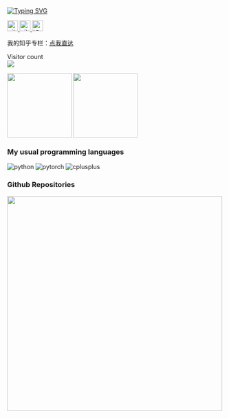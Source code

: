 <a href="https://git.io/typing-svg">
  <img src="https://readme-typing-svg.demolab.com?font=Fira+Code&duration=2000&pause=100&multiline=true&width=500&height=100&lines=AI+Engineer;Major+in+Computer+Vision" alt="Typing SVG" />
</a>
  
<p>
<a href="https://github.com/zgcr"> 
    <img src="https://komarev.com/ghpvc/?username=zgcr&color=blue" height="25px" alt="github follow" /> 
</a>
<a href="https://github.com/zgcr?tab=followers"> 
    <img src="https://img.shields.io/github/followers/zgcr?label=Followers&style=plastic" height="25px" alt="github follow" /> </a>
<a href="https://www.zhihu.com/column/c_1249719688055193600">
    <img src="https://img.shields.io/badge/知乎-0079FF.svg?style=plastic&logo=zhihu&logoColor=white" height="25px" alt="知乎" /></a>
</p> 

  
我的知乎专栏：[点我直达](https://www.zhihu.com/column/c_1249719688055193600)

<p align="left"> 
  Visitor count<br>
  <img src="https://profile-counter.glitch.me/zgcr/count.svg" />
</p>

<img align="left" src="https://github-readme-stats.vercel.app/api?username=zgcr&count_private=true&show_icons=true&theme=tokyonight&layout=compact" height="150"/>
<img align="medium" src="https://github-readme-stats.vercel.app/api/top-langs/?username=zgcr&theme=tokyonight&layout=compact" height="150" />

### My usual programming languages

<p align="left">
  <img alt="python" src="https://img.shields.io/badge/Python-3776AB?style=flat-square&logo=python&logoColor=white" >
  <img alt="pytorch" src="https://img.shields.io/badge/PyTorch-EE4C2C?style=flat-square&logo=PyTorch&logoColor=white" />
  <img alt="cplusplus" src="https://img.shields.io/badge/C%2B%2B-00599C?style=flat-square&logo=c%2B%2B&logoColor=white" >
</p>

### Github Repositories

<a href="https://github.com/zgcr/simpleAICV-pytorch-ImageNet-COCO-training">
  <img align="left" src="https://github-readme-stats.vercel.app/api/pin/?username=zgcr&repo=simpleAICV-pytorch-ImageNet-COCO-training&theme=tokyonight&bg_color=30,e96443,904e95&title_color=fff&text_color=fff"  width="500" />
</a>

